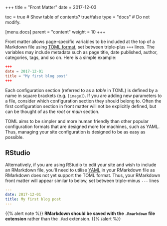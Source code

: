+++
title = "Front Matter"
date = 2017-12-03

toc = true  # Show table of contents? true/false
type = "docs"  # Do not modify.

[menu.docs]
  parent = "content"
  weight = 10
+++

Front matter allows page-specific variables to be included at the top of a Markdown file using [TOML format](https://learnxinyminutes.com/docs/toml/), set between triple-plus `+++` lines. The variables may include metadata such as page title, date published, author, categories, tags, and so on. Here is a simple example:

```toml
+++
date = 2017-12-01
title = "My first blog post"
+++
```

Each configuration section (referred to as a *table* in TOML) is defined by a name in square brackets (e.g. `[image]`). If you are adding new parameters to a file, consider which configuration section they should belong to. Often the first configuration section in front matter will not be explicitly defined, but can be thought of as the *root* or *main* section.

TOML aims to be simpler and more human friendly than other popular configuration formats that are designed more for machines, such as YAML. Thus, managing your site configuration is designed to be as easy as possible.

## RStudio

Alternatively, if you are using RStudio to edit your site and wish to include an RMarkdown file, you'll need to utilise [YAML](https://learnxinyminutes.com/docs/yaml/) in your RMarkdown file as RMarkdown does not yet support the TOML format. Thus, your RMarkdown front matter will appear similar to below, set between triple-minus `---` lines

```yaml
---
date: 2017-12-01
title: My first blog post
---
```

{{% alert note %}}
**RMarkdown should be saved with the `.Rmarkdown` file extension** rather than the `.Rmd` extension.
{{% /alert %}}
